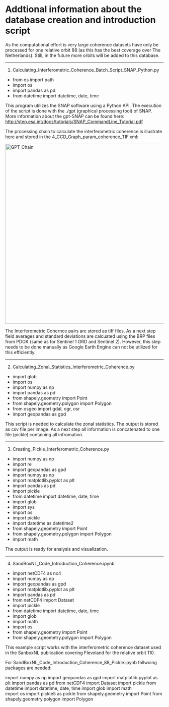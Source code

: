 # Addtional information about the database creation and introduction script

As the computational effort is very large coherence datasets have only be processed for one relative orbit 88 (as this has the best coverage over The Netherlands). 
Still, in the future more orbits will be added to this database. 

---------------------------------------------------------------------

1) Calculating_Interferometric_Coherence_Batch_Script_SNAP_Python.py

- from os import path
- import os
- import pandas as pd
- from datetime import datetime, date, time

This program utilizes the SNAP software using a Python API. The execution of the script is done with the ./gpt (graphical processing tool) of SNAP.
More information about the gpt-SNAP can be found here: http://step.esa.int/docs/tutorials/SNAP_CommandLine_Tutorial.pdf

The processing chain to calculate the interferometric coherence is illustrate here and stored in the 4_CCD_Graph_param_coherence_TIF.xml:

<img width="571" alt="GPT_Chain" src="https://user-images.githubusercontent.com/62883629/134313667-aa17db5f-7116-4be4-bf7c-6ca92c170934.PNG">

The Interferometric Cohernce pairs are stored as tiff files. As a next step field averages and standard deviations are calcuated using the BRP files from PDOK (same as for Sentinel 1 GRD and Sentinel 2). However, this step needs to be done manually as Google Earth Engine can not be utilized for this efficiently. 

-------------------------------------------------------------------------

2) Calculating_Zonal_Statistics_Interferometric_Coherence.py

- import glob
- import os
- import numpy as np
- import pandas as pd
- from shapely.geometry import Point
- from shapely.geometry.polygon import Polygon
- from osgeo import gdal, ogr, osr
- import geopandas as gpd

This script is needed to calculate the zonal statistics. The output is stored as csv file per image. As a next step all information is concatenated to one file (pickle) 
containing all infromation. 

---------------------------------------------------------------------------

3) Creating_Pickle_Interferometric_Coherence.py

- import numpy as np
- import re
- import geopandas as gpd
- import numpy as np
- import matplotlib.pyplot as plt
- import pandas as pd
- import pickle
- from datetime import datetime, date, time
- import glob
- import sys
- import os
- import pickle
- import datetime as datetime2
- from shapely.geometry import Point
- from shapely.geometry.polygon import Polygon
- import math

The output is ready for analysis and visualization. 

-----------------------------------------------------------------------------

4) SandBoxNL_Code_Introduction_Coherence.ipynb

- import netCDF4 as nc4
- import numpy as np
- import geopandas as gpd
- import matplotlib.pyplot as plt
- import pandas as pd
- from netCDF4 import Dataset
- import pickle
- from datetime import datetime, date, time
- import glob
- import math    
- import os
- from shapely.geometry import Point
- from shapely.geometry.polygon import Polygon

This example script works with the interferometric coherence dataset used in the SanboxNL publication covering Flevoland for the relative orbit 110. 


For SandBoxNL_Code_Introduction_Coherence_88_Pickle.ipynb follwoing packages are needed:

import numpy as np
import geopandas as gpd
import matplotlib.pyplot as plt
import pandas as pd
from netCDF4 import Dataset
import pickle
from datetime import datetime, date, time
import glob
import math    
import os
import pickle5 as pickle
from shapely.geometry import Point
from shapely.geometry.polygon import Polygon
